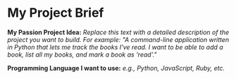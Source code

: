 # My Project Brief

**My Passion Project Idea:**
*Replace this text with a detailed description of the project you want to build. For example: "A command-line application written in Python that lets me track the books I've read. I want to be able to add a book, list all my books, and mark a book as 'read'."*

**Programming Language I want to use:**
*e.g., Python, JavaScript, Ruby, etc.* 